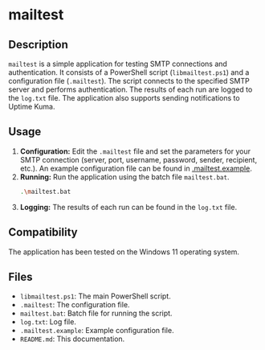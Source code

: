 # mailtest

## Description

`mailtest` is a simple application for testing SMTP connections and authentication. It consists of a PowerShell script (`libmailtest.ps1`) and a configuration file (`.mailtest`). The script connects to the specified SMTP server and performs authentication. The results of each run are logged to the `log.txt` file. The application also supports sending notifications to Uptime Kuma.

## Usage

1.  **Configuration:** Edit the `.mailtest` file and set the parameters for your SMTP connection (server, port, username, password, sender, recipient, etc.). An example configuration file can be found in [.mailtest.example](.mailtest.example).
2.  **Running:** Run the application using the batch file `mailtest.bat`.
    ```bash
    .\mailtest.bat
    ```
3.  **Logging:** The results of each run can be found in the `log.txt` file.

## Compatibility

The application has been tested on the Windows 11 operating system.

## Files

-   `libmailtest.ps1`: The main PowerShell script.
-   `.mailtest`: The configuration file.
-   `mailtest.bat`: Batch file for running the script.
-   `log.txt`: Log file.
-   `.mailtest.example`: Example configuration file.
-   `README.md`: This documentation.
